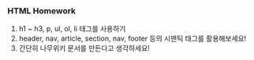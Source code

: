 ### HTML Homework

1. h1 ~ h3, p, ul, ol, li 태그를 사용하기
2. header, nav, article, section, nav, footer 등의 시맨틱 태그를 활용해보세요!
3. 간단히 나무위키 문서를 만든다고 생각하세요!